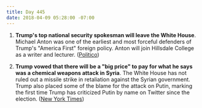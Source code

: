 ```yaml
---
title: Day 445
date: 2018-04-09 05:28:00 -07:00
---
```


1. **Trump's top national security spokesman will leave the White House**. Michael Anton was one of the earliest and most forceful defenders of Trump's "America First" foreign policy. Anton will join Hillsdale College as a writer and lecturer. ([Politico](https://www.politico.com/story/2018/04/08/national-security-spokesman-anton-trump-508641))

2. **Trump vowed that there will be a "big price" to pay for what he says was a chemical weapons attack in Syria**. The White House has not ruled out a missile strike in retaliation against the Syrian government. Trump also placed some of the blame for the attack on Putin, marking the first time Trump has criticized Putin by name on Twitter since the election. ([New York Times](https://www.nytimes.com/2018/04/08/us/politics/trump-syria-chemical-attack.html))